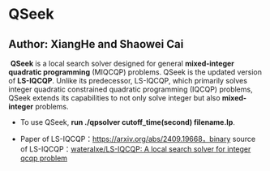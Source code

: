 # QSeek

## Author: XiangHe and Shaowei Cai

​		**QSeek** is a local search solver designed for general **mixed-integer quadratic programming** (MIQCQP) problems. QSeek is the updated version of **LS-IQCQP**. Unlike its predecessor, LS-IQCQP, which primarily solves integer quadratic constrained quadratic programming (IQCQP) problems, QSeek extends its capabilities to not only solve integer but also **mixed-integer** problems.



- To use QSeek,  **run ./qpsolver cutoff_time(second) filename.lp**. 

- Paper of LS-IQCQP：https://arxiv.org/abs/2409.19668，binary source of LS-IQCQP：[wateralxe/LS-IQCQP: A local search solver for integer qcqp problem](https://github.com/wateralxe/LS-IQCQP)

  
